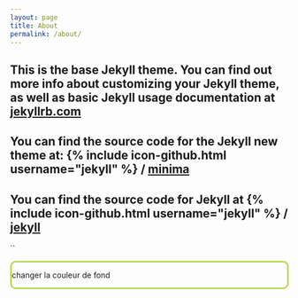 ```yaml
---
layout: page
title: About
permalink: /about/
---
```


This is the base Jekyll theme. You can find out more info about customizing your Jekyll theme, as well as basic Jekyll usage documentation at [jekyllrb.com](https://jekyllrb.com/)
---
You can find the source code for the Jekyll new theme at:
{% include icon-github.html username="jekyll" %} /
[minima](https://github.com/jekyll/minima)
---
You can find the source code for Jekyll at
{% include icon-github.html username="jekyll" %} /
[jekyll](https://github.com/jekyll/jekyll)
--------
``

<div onclick="changerCouleur()" style="border-radius: 10px; border: 3px solid #BADA55;">
  <p>changer la couleur de fond</p>
</div>

<script>
function changerCouleur()
  {
    document.body.style.background = 'red';
  }
</script>
